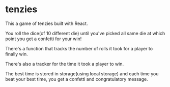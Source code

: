 # tenzies

This a game of tenzies built with React.

You roll the dice(of 10 different die) until you've picked all same die at which point you get a confetti for your win!

There's a function that tracks the number of rolls it took for a player to finally win.

There's also a tracker for the time it took a player to win.

The best time is stored in storage(using local storage) and each time you beat your best time, you get a confetti and congratulatory message.

